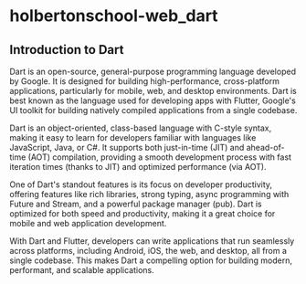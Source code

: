 # holbertonschool-web_dart

## Introduction to Dart
Dart is an open-source, general-purpose programming language developed by Google. It is designed for building high-performance, cross-platform applications, particularly for mobile, web, and desktop environments. Dart is best known as the language used for developing apps with Flutter, Google's UI toolkit for building natively compiled applications from a single codebase.

Dart is an object-oriented, class-based language with C-style syntax, making it easy to learn for developers familiar with languages like JavaScript, Java, or C#. It supports both just-in-time (JIT) and ahead-of-time (AOT) compilation, providing a smooth development process with fast iteration times (thanks to JIT) and optimized performance (via AOT).

One of Dart's standout features is its focus on developer productivity, offering features like rich libraries, strong typing, async programming with Future and Stream, and a powerful package manager (pub). Dart is optimized for both speed and productivity, making it a great choice for mobile and web application development.

With Dart and Flutter, developers can write applications that run seamlessly across platforms, including Android, iOS, the web, and desktop, all from a single codebase. This makes Dart a compelling option for building modern, performant, and scalable applications.